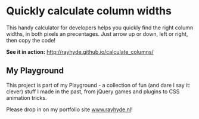 <h1>Quickly calculate column widths</h1>
<p>This handy calculator for developers helps you quickly find the right column widths, in both pixels an precentages. Just arrow up or down, left or right, then copy the code!</p>

<p><strong>See it in action:</strong> <a href="http://rayhyde.github.io/calculate_columns/">http://rayhyde.github.io/calculate_columns/</a></p>

<h2>My Playground</h2>

<p>This project is part of my Playground - a collection of fun (and dare I say it: clever) stuff I made in the past, from jQuery games and plugins to CSS animation tricks.</p>

<p>Please drop in on my portfolio site <a href="http://www.rayhyde.nl">www.rayhyde.nl</a>!</p>
